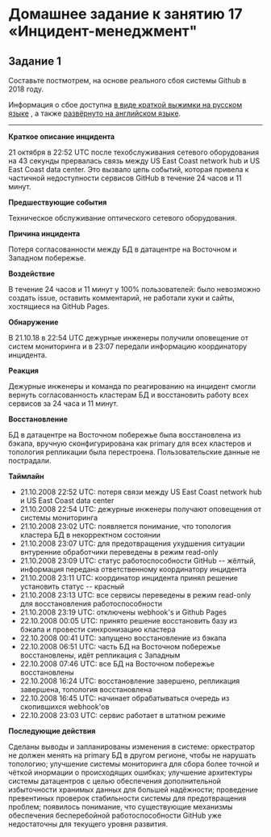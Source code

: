 # Домашнее задание к занятию 17 «Инцидент-менеджмент"

## Задание 1

Составьте постмотрем, на основе реального сбоя системы Github в 2018 году.

Информация о сбое доступна [в виде краткой выжимки на русском языке](https://habr.com/ru/post/427301/) , а
также [развёрнуто на английском языке](https://github.blog/2018-10-30-oct21-post-incident-analysis/).

----------


**Краткое описание инцидента**

21 октября в 22:52 UTC после техобслуживания сетевого оборудования на 43 секунды прервалась связь между US East Coast network hub и US East Coast data center. Это вызвало цепь событий, которая привела к частичной недоступности сервисов GitHub в течение 24 часов и 11 минут.

**Предшествующие события**

Техническое обслуживание оптического сетевого оборудования.

**Причина инцидента**

Потеря согласованности между БД в датацентре на Восточном и Западном побережье.

**Воздействие**

В течение 24 часов и 11 минут у 100% пользователей: было невозможно создать issue, оставить комментарий, не работали хуки и сайты, хостящиеся на GitHub Pages.

**Обнаружение**

В 21.10.18 в 22:54 UTC дежурные инженеры получили оповещение от систем мониторинга и в 23:07 передали информацию координатору инцидента.

**Реакция**

Дежурные инженеры и команда по реагированию на инцидент смогли вернуть согласованность кластерам БД и восстановить работу всех сервисов за 24 часа и 11 минут.

**Восстановление**

БД в датацентре на Восточном побережье была восстановлена из бэкапа, вручную сконфигурирована как primary для всех кластеров и топология репликации была перестроена. Пользовательские данные не пострадали.

**Таймлайн**

* 21.10.2008 22:52 UTC: потеря связи между US East Coast network hub и US East Coast data center
* 21.10.2008 22:54 UTC: дежурные инженеры получают оповещения от системы мониторинга
* 21.10.2008 23:02 UTC: появляется понимание, что топология кластера БД в некорректном состоянии
* 21.10.2008 23:07 UTC: для предотвращения ухудшения ситуации внтуренние обработчики переведены в режим read-only
* 21.10.2008 23:09 UTC: статус работоспособности  GitHub -- жёлтый, информация передана ответственному координатору инцидента
* 21.10.2008 23:11 UTC: координатор инцидента принял решение установить статус -- красный
* 21.10.2008 23:13 UTC: все сервисы переведены в режим read-only для восстановления работоспособности
* 21.10.2008 23:19 UTC: отключены webhook's и Github Pages
* 22.10.2008 00:05 UTC: принято решение восстановить базу из бэкапа и провести синхронизацию кластера
* 22.10.2008 00:41 UTC: запущено восстановление из бэкапа
* 22.10.2008 06:51 UTC: часть БД на Восточном побережье восстановлены, идёт репликация с Западным
* 22.10.2008 07:46 UTC: все БД на Восточном побережье восстановлены
* 22.10.2008 16:24 UTC: восстановление завершено, репликация завершена, топология восстановлена
* 22.10.2008 16:45 UTC: начинает обрабатываться очередь из скопившихся webhook'ов
* 22.10.2008 23:03 UTC: сервис работает в штатном режиме

**Последующие действия**

Сделаны выводы и запланированы изменения в системе: оркестратор не должен менять на primary БД в другом регионе, чтобы не нарушать топологию; улучшение системы мониторинга для сбора более точной и чёткой инормации о происходящих ошибках; улучшение архитектуры системы датацентров с целью обеспечения дополнительной избыточности хранимых данных для большей надёжности; проведение превентиных проверок стабильности системы для предотвращения проблем; появилось понимание, что существующие механизмы обеспечения бесперебойной работоспособности GitHub уже недостаточны для текущего уровня развития.
